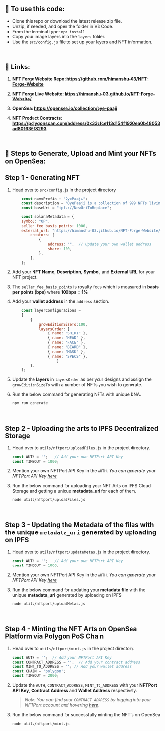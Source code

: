 ## 📌 To use this code:

- Clone this repo or download the latest release zip file.
- Unzip, if needed, and open the folder in VS Code.
- From the terminal type:
    `npm install`
- Copy your image layers into the `layers` folder.
- Use the `src/config.js` file to set up your layers and NFT information.
<br>

## 🔗 Links:

1. **NFT Forge Website Repo: https://github.com/himanshu-03/NFT-Forge-Website** 

2. **NFT Forge Live Website: https://himanshu-03.github.io/NFT-Forge-Website/**

3. **OpenSea: https://opensea.io/collection/oye-paaji**

4. **NFT Product Contracts: https://polygonscan.com/address/0x33cfce113d154f1920ea0b48053ad801636f8293**

<br />

## 📝 Steps to Generate, Upload and Mint your NFTs on OpenSea:

## Step 1 - Generating NFT

1. Head over to `src/config.js` in the project directory

    ```js
        const namePrefix = "OyePaaji";
        const description = "OyePaaji is a collection of 999 NFTs living on the Polygon blockchain. With over 50+ hand-drawn traits.";
        const baseUri = "ipfs://NewUriToReplace";

        const solanaMetadata = {
        symbol: "OP",
        seller_fee_basis_points: 1000, 
        external_url: "https://himanshu-03.github.io/NFT-Forge-Website/",
            creators: [
                {
                    address: "",  // Update your own wallet address
                    share: 100,
                },
            ],
        };
    ```

2. Add your **NFT Name**, **Description**, **Symbol**, and **External URL** for your NFT project.

3. The `seller_fee_basis_points` is royalty fees which is measured in **basis per points (bps)** where **100bps = 1%**

4. Add your **wallet address** in the `address` section.

    ```js
        const layerConfigurations = 
        [
            {
                growEditionSizeTo:100,
                layersOrder: [
                    { name: "SHIRT" },
                    { name: "HEAD" },
                    { name: "FACE" },
                    { name: "BEARD" },
                    { name: "MASK" },
                    { name: "SPECS" },
                        ]
            },
        ];
    ```

5. Update the **layers** in `layersOrder` as per your designs and assign the `growEditionSizeTo` with a number of NFTs you wish to generate.

6. Run the below command for generating NFTs with unique DNA.

    ```bash
    npm run generate
    ```
<br />


## Step 2 - Uploading the arts to IPFS Decentralized Storage

1. Head over to `utils/nftport/uploadFiles.js` in the project directory.

    ```js
    const AUTH = '';   // Add your own NFTPort API Key
    const TIMEOUT = 1000;
    ```

2. Mention your own NFTPort API Key in the `AUTH`. *You can generate your NFTPort API Key [here](https://www.nftport.xyz/)*

3. Run the below command for uploading your NFT Arts on IPFS Cloud Storage and getting a unique **metadata_uri** for each of them.

    ```bash
    node utils/nftport/uploadFiles.js
    ```

<br />

## Step 3 - Updating the Metadata of the files with the unique `metadata_uri` generated by uploading on IPFS

1.  Head over to `utils/nftport/updateMetas.js` in the project directory.

    ```js
    const AUTH = '';   // Add your own NFTPort API Key
    const TIMEOUT = 1000;
    ```

2. Mention your own NFTPort API Key in the `AUTH`. *You can generate your NFTPort API Key [here](https://www.nftport.xyz/)*

3. Run the below command for updating your **metadata file** with the unique **metadata_uri** generated by uploading on IPFS

    ```bash
    node utils/nftport/uploadMetas.js
    ```

<br />

## Step 4 - Minting the NFT Arts on OpenSea Platform via Polygon PoS Chain

1. Head over to `utils/nftport/mint.js` in the project directory.

    ```js
    const AUTH = '';  // Add your NFTPort API Key
    const CONTRACT_ADDRESS = '';  // Add your contract address
    const MINT_TO_ADDRESS = ''; // Add your wallet address
    const CHAIN = 'polygon';
    const TIMEOUT = 2000;
    ```

2. Update the `AUTH`, `CONTRACT_ADDRESS`, `MINT_TO_ADDRESS` with your **NFTPort API Key**, **Contract Address** and **Wallet Address** respectively.

    > *Note: You can find your `CONTRACT_ADDRESS` by logging into your NFTPort account and hovering [here](https://dashboard.nftport.xyz/contracts)*.

3. Run the below command for successfully minting the NFT's on OpenSea

    ```bash
    node utils/nftport/mint.js
    ```
